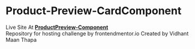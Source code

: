 # Product-Preview-CardComponent <br>
Live Site At <a href ="https://vidhant007.github.io/Product-Preview-CardComponent/"><strong>ProductPreview-Component</strong></a> <br>
Repository for hosting challenge by frontendmentor.io
Created by Vidhant Maan Thapa
